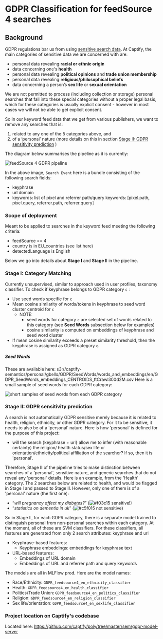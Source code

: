 # GDPR Classification for feedSource 4 searches


## Background

GDPR regulations bar us from using [sensitive search data](https://ico.org.uk/for-organisations/guide-to-data-protection/guide-to-the-general-data-protection-regulation-gdpr/special-category-data/what-is-special-category-data/). At Captify, the main categories of sensitive data we are concerned with are:
- personal data revealing **racial or ethnic origin**
- data concerning one's **health** 
- personal data revealing **political opinions** and **trade union membership**
- personal data revealing **religious/philosophical beliefs**
- data concerning a person’s **sex life** or **sexual orientation**

We are not permitted to process (including collection or storage) personal searches that fall into these special categories without a proper legal basis, which for these categories is usually explicit consent - however in most cases we will not be able to get explicit consent.

So in our keyword feed data that we get from various publishers, we want to remove any searches that is:
1. related to any one of the 5 categories above, and
2. of a ‘personal’ nature (more details on this in section [Stage II: GDPR sensitivity prediction](#stage-ii-gdpr-sensitivity-prediction) )

The diagram below summarises the pipeline as it is currently:

![feedSource 4 GDPR pipeline](https://raw.githubusercontent.com/captify/notebooks/master/GDPR/files/GDPR_pipeline.png?token=AL5L5INTUD6AYFZOHMPHGE27YE4HY)


In the above image, `Search Event` here is a bundle consisting of the following search fields:   
- keyphrase
- url domain
- keywords:  list of pixel and referrer path/query keywords: [pixel.path, pixel.query, referrer.path, referrer.query]

### Scope of deployment
Meant to be applied to searches in the keyword feed meeting the following criteria:
- feedSource == 4
- country is in EU_countries (see list here)
- detectedLanguage is English

Below we go into details about **Stage I** and **Stage II** in the pipeline.

### Stage I: Category Matching
Currently unsupervised, similar to approach used in user profiles, taxonomy classifier. To check if keyphrase belongs to GDPR category `c` :
- Use seed words specific for `c`
- Mean cosine similarity of words/tokens in keyphrase to seed word cluster centroid for `c`
  - NOTE: 
    - seed words for category `c` are selected set of words related to this category (see **Seed Words** subsection below for examples)
    - cosine similarity is computed on embeddings of keyphrase and seed word cluster
- If mean cosine similarity exceeds a preset similarity threshold, then the keyphrase is assigned as GDPR category `c`.

##### Seed Words
These are available here: s3://captify-semantics/personal/gbello/GDPR/SeedWords/words_and_embeddings/en/GDPR_SeedWords_embeddings_CENTROIDS_ftCrawl300d2M.csv
Here is a small sample of seed words for each GDPR category:

![short samples of seed words from each GDPR category](https://raw.githubusercontent.com/captify/notebooks/master/GDPR/files/GDPR_SeedWords.png?token=AL5L5IK5VQNXR6N2MQTEHHC7YE554)

### Stage II: GDPR sensitivity prediction
A search is not automatically GDPR sensitive merely because it is related to health, religion, ethnicity, or other GDPR category. For it to be sensitive, it needs to also be of a 'personal' nature. Here is how 'personal' is defined for the purpose of this project:
- will the search {keyphrase + url} allow me to infer (with reasonable certainty) the religion/ health status/sex life or orientation/ethnicity/political affiliation of the searcher? If so, then it is 'personal'.    

Therefore, Stage II of the pipeline tries to make distinction between searches of a 'personal', sensitive nature, and generic searches that do not reveal any 'personal' details. Here is an example, from the 'Health' category. The 2 searches below are related to health, and would be flagged in Stage I and passed to Stage II. However, only one of them is of a 'personal' nature (the first one):
- “_will pregnancy affect my diabetes?_” (![#f03c15](https://via.placeholder.com/15/f03c15/000000?text=+) sensitive!)
- “_statistics on dementia in uk_” (![#c5f015](https://via.placeholder.com/15/c5f015/000000?text=+) not sensitive)

So in Stage II, for each GDPR category, there is a separate model trained to distinguish personal from non-personal searches within each category. At the moment, all of these are SVM classifiers. For these classifiers, all features are generated from only 2 search attributes: keyphrase and url
- Keyphrase-based features:
  - Keyphrase embeddings: embeddings for keyphrase text
- URL-based features:
  - Embeddings of URL domain
  - Embeddings of URL and referrer path and query keywords
  
The models are all in MLFlow prod. Here are the model names:
- Race/Ethnicity: `GDPR_feedsource4_en_ethnicity_classifier`
- Health: `GDPR_feedsource4_en_health_classifier`
- Politics/Trade Union: `GDPR_feedsource4_en_politics_classifier`
- Religion: `GDPR_feedsource4_en_religion_classifier`
- Sex life/orientation: `GDPR_feedsource4_en_sexlife_classifier`


### Project location on Captify's codebase
Located here: https://github.com/captify/poly/tree/master/sem/gdpr-model-server

